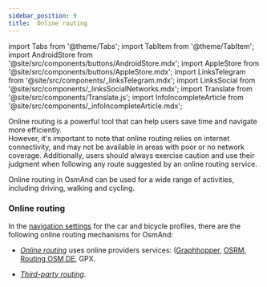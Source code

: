 ```yaml
---
sidebar_position: 9
title:  Online routing
---
```


import Tabs from '@theme/Tabs';
import TabItem from '@theme/TabItem';
import AndroidStore from '@site/src/components/buttons/AndroidStore.mdx';
import AppleStore from '@site/src/components/buttons/AppleStore.mdx';
import LinksTelegram from '@site/src/components/_linksTelegram.mdx';
import LinksSocial from '@site/src/components/_linksSocialNetworks.mdx';
import Translate from '@site/src/components/Translate.js';
import InfoIncompleteArticle from '@site/src/components/_infoIncompleteArticle.mdx';

<InfoIncompleteArticle/>


Online routing is a powerful tool that can help users save time and navigate more efficiently.  
However, it's important to note that online routing relies on internet connectivity, and may not be available in areas with poor or no network coverage. Additionally, users should always exercise caution and use their judgment when following any route suggested by an online routing service.

Online routing in OsmAnd can be used for a wide range of activities, including driving, walking and cycling.  

### Online routing

<InfoAndroidOnly />

In the [navigation settings](../../personal/profiles.md#navigation) for the car and bicycle profiles, there are the following online routing mechanisms for OsmAnd:

- _[Online routing](../../personal/profiles.md#navigation)_ uses online providers services: ([Graphhopper](https://graphhopper.com/), [OSRM](http://project-osrm.org/), [Routing OSM DE](https://routing.openstreetmap.de/), GPX.

- _[Third-party routing](../routing/brouter.md)_.
